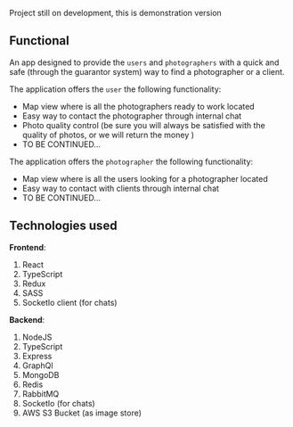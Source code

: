 Project still on development, this is demonstration version

## Functional

An app designed to provide the `users` and `photographers` with a quick and safe (through the guarantor system) way to find a photographer or a client.

The application offers the `user` the following functionality:

- Map view where is all the photographers ready to work located
- Easy way to contact the photographer through internal chat
- Photo quality control (be sure you will always be satisfied with the quality of photos, or we will return the money )
- TO BE CONTINUED...

The application offers the `photographer` the following functionality:

- Map view where is all the users looking for a photographer located
- Easy way to contact with clients through internal chat
- TO BE CONTINUED...

## Technologies used

**Frontend**:

1. React
2. TypeScript
3. Redux
4. SASS
5. SocketIo client (for chats)

**Backend**:

1. NodeJS
2. TypeScript
3. Express
4. GraphQl
5. MongoDB
6. Redis
7. RabbitMQ
8. SocketIo (for chats)
9. AWS S3 Bucket (as image store)
